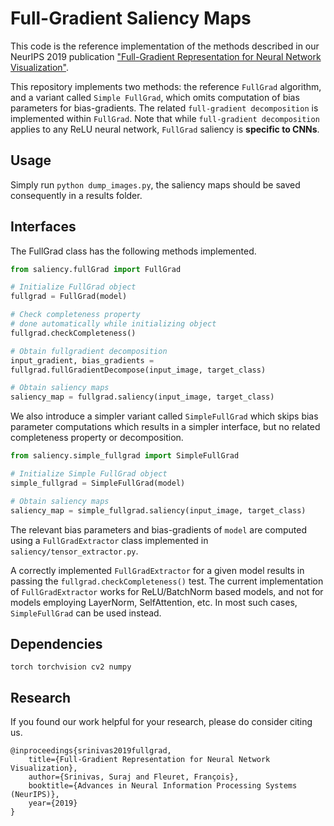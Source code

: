 # Full-Gradient Saliency Maps 

This code is the reference implementation of the methods described in our NeurIPS 2019
publication ["Full-Gradient Representation for Neural Network
Visualization"](https://arxiv.org/abs/1905.00780).

This repository implements two methods: the reference `FullGrad` algorithm, and a variant called
`Simple FullGrad`, which omits computation of bias parameters for bias-gradients. The related
`full-gradient decomposition` is implemented within `FullGrad`. Note that while `full-gradient
decomposition` applies to any ReLU neural network, `FullGrad` saliency is <b>specific to
CNNs</b>.


## Usage
Simply run  `python dump_images.py`, the saliency maps should be saved consequently in a results folder.

## Interfaces

The FullGrad class has the following methods implemented.

```python
from saliency.fullGrad import FullGrad

# Initialize FullGrad object
fullgrad = FullGrad(model)

# Check completeness property
# done automatically while initializing object
fullgrad.checkCompleteness()

# Obtain fullgradient decomposition
input_gradient, bias_gradients = 
fullgrad.fullGradientDecompose(input_image, target_class)

# Obtain saliency maps
saliency_map = fullgrad.saliency(input_image, target_class)
```

We also introduce a simpler variant called `SimpleFullGrad` which skips bias parameter computations which results in a simpler interface, but no related completeness property or decomposition. 

```python
from saliency.simple_fullgrad import SimpleFullGrad

# Initialize Simple FullGrad object
simple_fullgrad = SimpleFullGrad(model)

# Obtain saliency maps
saliency_map = simple_fullgrad.saliency(input_image, target_class)
```


The relevant bias parameters and bias-gradients of `model` are computed using a `FullGradExtractor` class implemented in `saliency/tensor_extractor.py`.

A correctly implemented `FullGradExtractor` for a given model results in passing the 
`fullgrad.checkCompleteness()` test. The current implementation of `FullGradExtractor` works
for ReLU/BatchNorm based models, and not for models employing LayerNorm, SelfAttention, etc. In most such cases, `SimpleFullGrad` can be used instead.




## Dependencies
``` 
torch torchvision cv2 numpy 
```

## Research
If you found our work helpful for your research, please do consider citing us.
```
@inproceedings{srinivas2019fullgrad,
    title={Full-Gradient Representation for Neural Network Visualization},
    author={Srinivas, Suraj and Fleuret, François},
    booktitle={Advances in Neural Information Processing Systems (NeurIPS)},
    year={2019}
}
```
